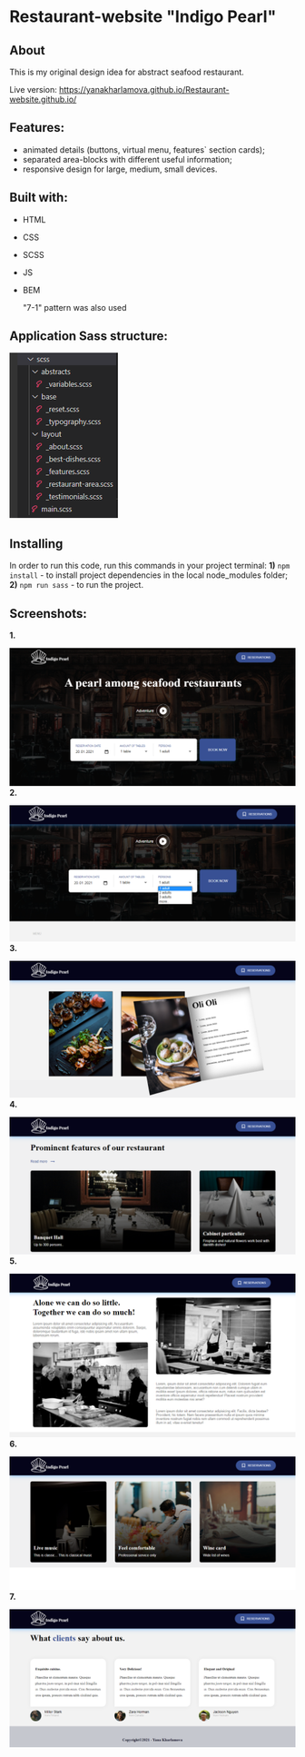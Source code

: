 # Restaurant-website "Indigo Pearl"
## About 
This is my original design idea for abstract seafood restaurant.


Live version: https://yanakharlamova.github.io/Restaurant-website.github.io/

## Features:

* animated details (buttons, virtual menu, features` section cards);
* separated area-blocks with different useful information;
* responsive design for large, medium, small devices.
## Built with:
* HTML
* CSS
* SCSS
* JS
* BEM

  "7-1" pattern was also used  
## Application Sass structure:
![](screenshots/sass.PNG)
## Installing
In order to run this code, run this commands in your project terminal:
**1)** `npm install` - to install project dependencies in the local node_modules folder;
**2)** `npm run sass` - to run the project.
## Screenshots:
**1.**

![](screenshots/screenshot1.PNG)
**2.**

![](screenshots/screenshot2.PNG)
**3.**

![](screenshots/screenshot3.PNG)
**4.**

![](screenshots/screenshot4.PNG)
**5.**

![](screenshots/screenshot5.PNG)
**6.**

![](screenshots/screenshot6.PNG)
**7.**

![](screenshots/screenshot7.PNG)
